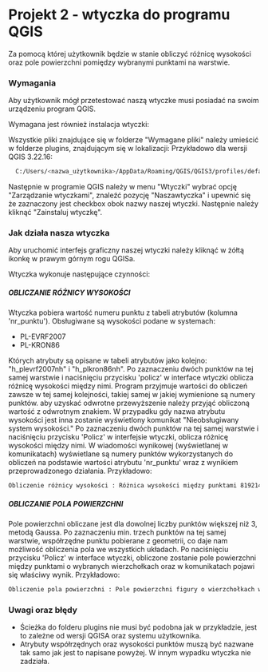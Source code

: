 # Projekt 2 - wtyczka do programu QGIS
Za pomocą której użytkownik będzie w stanie obliczyć różnicę wysokości oraz pole powierzchni pomiędzy wybranymi punktami na warstwie.

### Wymagania
Aby użytkownik mógł przetestować naszą wtyczke musi posiadać na swoim urządzeniu program QGIS.

Wymagana jest również instalacja wtyczki:

Wszystkie pliki znajdujące się w folderze "Wymagane pliki" należy umieścić w folderze plugins, znajdującym się w lokalizacji:
Przykładowo dla wersji QGIS 3.22.16:

```sh
  C:/Users/<nazwa_użytkownika>/AppData/Roaming/QGIS/QGIS3/profiles/default/python/plugins/<nazwa_wtyczki>
```

Następnie w programie QGIS należy w menu "Wtyczki" wybrać opcję "Zarządzanie wtyczkami", znaleźć pozycję "Naszawtyczka" i upewnić się że zaznaczony jest checkbox obok nazwy naszej wtyczki. Następnie należy kliknąć "Zainstaluj wtyczkę".

### Jak działa nasza wtyczka

Aby uruchomić interfejs graficzny naszej wtyczki należy kliknąć w żółtą ikonkę w prawym górnym rogu QGISa.

Wtyczka wykonuje następujące czynności:

##### OBLICZANIE RÓŻNICY WYSOKOŚCI


Wtyczka pobiera wartość numeru punktu z tabeli atrybutów (kolumna 'nr_punktu').
Obsługiwane są wysokości podane w systemach:

- PL-EVRF2007
- PL-KRON86

Których atrybuty są opisane w tabeli atrybutów jako kolejno: "h_plevrf2007nh" i "h_plkron86nh".
Po zaznaczeniu dwóch punktów na tej samej warstwie i naciśnięciu przycisku 'policz' w interface wtyczki oblicza różnicę wysokości między nimi.
Program przyjmuje wartości do obliczeń zawsze w tej samej kolejności, takiej samej w jakiej wymienione są numery punktów. aby uzyskać odwrotne przewyższenie należy przyjąć obliczoną wartość z odwrotnym znakiem.
W przypadku gdy nazwa atrybutu wysokości jest inna zostanie wyświetlony komunikat "Nieobsługiwany system wysokości."
 Po zaznaczeniu dwóch punktów na tej samej warstwie i naciśnięciu przycisku 'Policz' w interfejsie wtyczki, oblicza różnicę wysokości między nimi.
W wiadomości wynikowej (wyświetlanej w komunikatach) wyświetlane są numery punktów wykorzystanych do obliczeń na podstawie wartości atrybutu 'nr_punktu' wraz z wynikiem przeprowadzonego działania.
Przykładowo:
```sh
Obliczenie różnicy wysokości : Różnica wysokości między punktami 819214.2.5006 i 819214.2.5007 w systemie wysokościowym PL_EVRF2007 wynosi: -8.899 [m]
```

##### OBLICZANIE POLA POWIERZCHNI

Pole powierzchni obliczane jest dla dowolnej liczby punktów większej niż 3, metodą Gaussa.
Po zaznaczeniu min. trzech  punktów na tej samej warstwie, współrzędne punktu pobierane z geometrii, co daje nam możliwość obliczenia pola we wszystkich układach. Po naciśnięciu przycisku 'Policz' w interface wtyczki,  obliczone zostanie pole powierzchni między punktami o wybranych wierzchołkach oraz w komunikatach pojawi się właściwy wynik.
Przykładowo:
```sh
Obliczenie pola powierzchni : Pole powierzchni figury o wierzchołkach w punktach o numerach: 819214.2.5002, 819214.2.5006, 819214.2.5007, 819214.2.5003 wynosi: 488283.8654 [m²]
```

### Uwagi oraz błędy 

- Ścieżka do folderu plugins nie musi być podobna jak w przykładzie, jest to zależne od wersji QGISA oraz systemu użytkownika.
- Atrybuty współrzędnych oraz wysokości punktów muszą być nazwane tak samo jak jest to napisane powyżej. W innym wypadku wtyczka nie zadziała.